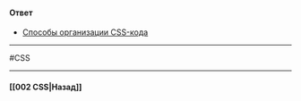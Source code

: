 #### Ответ

- [Способы организации CSS-кода](https://habrahabr.ru/post/256109/)

___
#CSS 

___

#### [[002 CSS|Назад]]